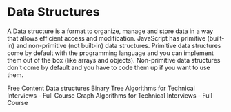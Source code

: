 # Data Structures

A Data structure is a format to organize, manage and store data in a way that allows efficient access and modification. JavaScript has primitive (built-in) and non-primitive (not built-in) data structures. Primitive data structures come by default with the programming language and you can implement them out of the box (like arrays and objects). Non-primitive data structures don't come by default and you have to code them up if you want to use them.

<ResourceGroupTitle>Free Content</ResourceGroupTitle>
<BadgeLink colorScheme='yellow' badgeText='Read' href='https://www.freecodecamp.org/news/data-structures-in-javascript-with-examples/#what-is-a-data-structure'> Data structures</BadgeLink>
<BadgeLink colorScheme='purple' badgeText='Watch' href='https://youtu.be/fAAZixBzIAI'>Binary Tree Algorithms for Technical Interviews - Full Course</BadgeLink>
<BadgeLink colorScheme='purple' badgeText='Watch' href='https://youtu.be/tWVWeAqZ0WU'>Graph Algorithms for Technical Interviews - Full Course</BadgeLink>
